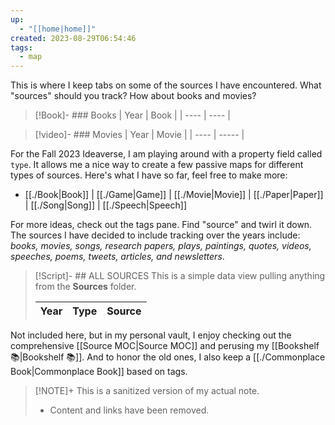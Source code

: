 ```yaml
---
up:
  - "[[home|home]]"
created: 2023-08-29T06:54:46
tags:
  - map
---
```

This is where I keep tabs on some of the sources I have encountered. 
What "sources" should you track? 
How about books and movies?

> [!Book]- ### Books
>  | Year | Book |
> | ---- | ---- |
> 

> [!video]- ### Movies
>  | Year | Movie |
> | ---- | ----- |
> 

For the Fall 2023 Ideaverse, I am playing around with a property field called `type`. It allows me a nice way to create a few passive maps for different types of sources. Here's what I have so far, feel free to make more:

- [[./Book|Book]] | [[./Game|Game]] | [[./Movie|Movie]] | [[./Paper|Paper]] | [[./Song|Song]] | [[./Speech|Speech]]

For more ideas, check out the tags pane. Find "source" and twirl it down. The sources I have decided to include tracking over the years include: *books, movies, songs, research papers, plays, paintings, quotes, videos, speeches, poems, tweets, articles, and newsletters*. 

> [!Script]- ## ALL SOURCES
> This is a simple data view pulling anything from the **Sources** folder.
> 
>  | Year | Type | Source |
> | ---- | ---- | ------ |
> 

Not included here, but in my personal vault, I enjoy checking out the comprehensive [[Source MOC|Source MOC]] and perusing my [[Bookshelf 📚|Bookshelf 📚]]. And to honor the old ones, I also keep a [[./Commonplace Book|Commonplace Book]] based on tags.

> [!NOTE]+ This is a sanitized version of my actual note. 
> - Content and links have been removed.

